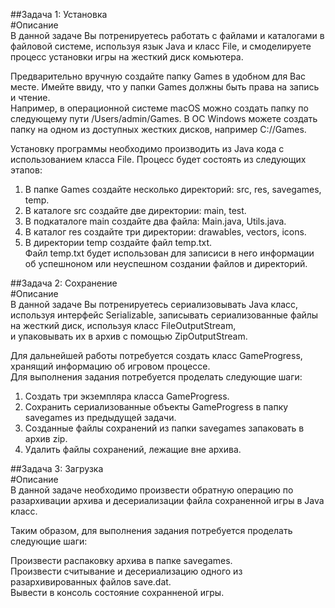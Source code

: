 ##Задача 1: Установка  
#Описание  
В данной задаче Вы потренируетесь работать с файлами и каталогами в файловой системе, используя язык Java и класс File, и смоделируете процесс установки игры на жесткий диск комьютера.  

Предварительно вручную создайте папку Games в удобном для Вас месте. Имейте ввиду, что у папки Games должны быть права на запись и чтение.  
Например, в операционной системе macOS можно создать папку по следующему пути /Users/admin/Games. В ОС Windows можете создать папку на одном из доступных жестких дисков, например C://Games.  
  
Установку программы необходимо производить из Java кода с использованием класса File. Процесс будет состоять из следующих этапов:  
  
1. В папке Games создайте несколько директорий: src, res, savegames, temp.  
2. В каталоге src создайте две директории: main, test.  
3. В подкаталоге main создайте два файла: Main.java, Utils.java.  
4. В каталог res создайте три директории: drawables, vectors, icons.  
5. В директории temp создайте файл temp.txt.  
Файл temp.txt будет использован для записиси в него информации об успешноном или неуспешном создании файлов и директорий.
  
##Задача 2: Сохранение  
#Описание  
В данной задаче Вы потренируетесь сериализовывать Java класс, используя интерфейс Serializable, записывать сериализованные файлы на жесткий диск, используя класс FileOutputStream,  
и упаковывать их в архив с помощью ZipOutputStream.  
  
Для дальнейшей работы потребуется создать класс GameProgress, хранящий информацию об игровом процессе.  
Для выполнения задания потребуется проделать следующие шаги:  
  
1. Создать три экземпляра класса GameProgress.  
2. Сохранить сериализованные объекты GameProgress в папку savegames из предыдущей задачи.  
3. Созданные файлы сохранений из папки savegames запаковать в архив zip.  
4. Удалить файлы сохранений, лежащие вне архива.

##Задача 3: Загрузка  
#Описание  
В данной задаче необходимо произвести обратную операцию по разархивации архива и десериализации файла сохраненной игры в Java класс.  
  
Таким образом, для выполнения задания потребуется проделать следующие шаги:  
  
Произвести распаковку архива в папке savegames.  
Произвести считывание и десериализацию одного из разархивированных файлов save.dat.  
Вывести в консоль состояние сохранненой игры.  
